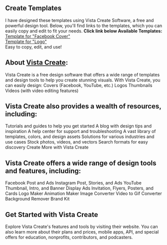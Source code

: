 ## Create Templates
I have designed these templates using Vista Create Software, a free and powerful design tool. Below, you'll find links to the templates, which you can easily copy and edit to fit your needs.
**Click link below Available Templates:** <br>
[Template for "Facebook Cover"](https://create.vista.com/share/66ac4203fe881440f91eec9e) <br>
[Template for "Logo"](https://create.vista.com/share/66ac516a9ecbff2c637a1e5d) <br>
Easy to copy, edit, and use!

## About [Vista Create](https://create.vista.com/):
Vista Create is a free design software that offers a wide range of templates and design tools to help you create stunning visuals. With Vista Create, you can easily design:
  Covers (Facebook, YouTube, etc.)
  Logos
  Thumbnails
  Videos (with video editing features)
  
## Vista Create also provides a wealth of resources, including:
  Tutorials and guides to help you get started
  A blog with design tips and inspiration
  A help center for support and troubleshooting
  A vast library of templates, colors, and design assets
  Solutions for various industries and use cases
  Stock photos, videos, and vectors
  Search formats for easy discovery
  Create More with Vista Create
  
## Vista Create offers a wide range of design tools and features, including:
  Facebook Post and Ads
  Instagram Post, Stories, and Ads
  YouTube Thumbnail, Intro, and Banner
  Display Ads
  Invitation, Flyers, Posters, and Cards
  Logo Maker
  Animation Maker
  Image Converter
  Video to Gif Converter
  Background Remover
  Brand Kit
  
## Get Started with Vista Create
Explore Vista Create's features and tools by visiting their website. You can also learn more about their plans and prices, mobile apps, API, and special offers for education, nonprofits, contributors, and podcasters.

